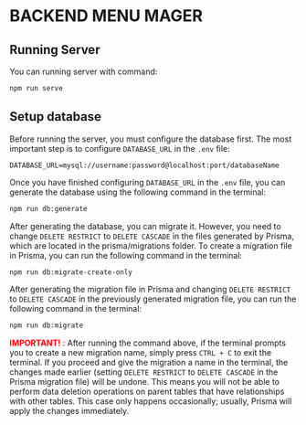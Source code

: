 # BACKEND MENU MAGER

## Running Server
You can running server with command: 

```bash
npm run serve
```

## Setup database
Before running the server, you must configure the database first. The most important step is to configure `DATABASE_URL` in the `.env` file: 

```dotenv
DATABASE_URL=mysql://username:password@localhost:port/databaseName
```

Once you have finished configuring `DATABASE_URL` in the `.env` file, you can generate the database using the following command in the terminal:

```bash
npm run db:generate
```

After generating the database, you can migrate it. However, you need to change `DELETE RESTRICT` to `DELETE CASCADE` in the files generated by Prisma, which are located in the prisma/migrations folder. To create a migration file in Prisma, you can run the following command in the terminal:

```bash
npm run db:migrate-create-only
```

After generating the migration file in Prisma and changing `DELETE RESTRICT` to `DELETE CASCADE` in the previously generated migration file, you can run the following command in the terminal:

```bash
npm run db:migrate
```
<font style="color:red">**IMPORTANT!**</font> : After running the command above, if the terminal prompts you to create a new migration name, simply press `CTRL + C` to exit the terminal. If you proceed and give the migration a name in the terminal, the changes made earlier (setting `DELETE RESTRICT` to `DELETE CASCADE` in the Prisma migration file) will be undone. This means you will not be able to perform data deletion operations on parent tables that have relationships with other tables. This case only happens occasionally; usually, Prisma will apply the changes immediately.
